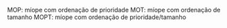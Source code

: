 MOP: míope com ordenação de prioridade
MOT: míope com ordenação de tamanho
MOPT: míope com ordenação de prioridade/tamanho
